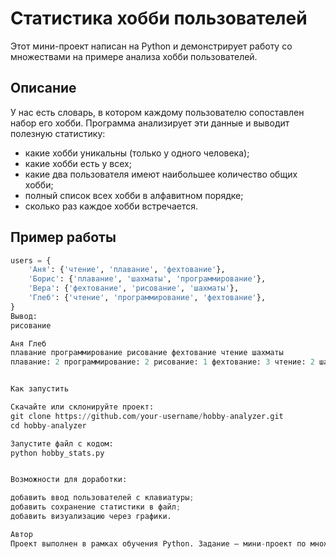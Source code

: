  # Статистика хобби пользователей

Этот мини-проект написан на Python и демонстрирует работу со множествами на примере анализа хобби пользователей.

## Описание

У нас есть словарь, в котором каждому пользователю сопоставлен набор его хобби. Программа анализирует эти данные и выводит полезную статистику:

- какие хобби уникальны (только у одного человека);
- какие хобби есть у всех;
- какие два пользователя имеют наибольшее количество общих хобби;
- полный список всех хобби в алфавитном порядке;
- сколько раз каждое хобби встречается.

## Пример работы

```python
users = { 
    'Аня': {'чтение', 'плавание', 'фехтование'},
    'Борис': {'плавание', 'шахматы', 'программирование'},
    'Вера': {'фехтование', 'рисование', 'шахматы'},
    'Глеб': {'чтение', 'программирование', 'фехтование'},
}
Вывод:
рисование

Аня Глеб
плавание программирование рисование фехтование чтение шахматы
плавание: 2 программирование: 2 рисование: 1 фехтование: 3 чтение: 2 шахматы: 2


Как запустить

Скачайте или склонируйте проект:
git clone https://github.com/your-username/hobby-analyzer.git
cd hobby-analyzer

Запустите файл с кодом:
python hobby_stats.py


Возможности для доработки:

добавить ввод пользователей с клавиатуры;
добавить сохранение статистики в файл;
добавить визуализацию через графики.

Автор
Проект выполнен в рамках обучения Python. Задание — мини-проект по множествам.